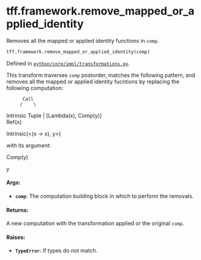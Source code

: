 <div itemscope itemtype="http://developers.google.com/ReferenceObject">
<meta itemprop="name" content="tff.framework.remove_mapped_or_applied_identity" />
<meta itemprop="path" content="Stable" />
</div>

# tff.framework.remove_mapped_or_applied_identity

Removes all the mapped or applied identity functions in `comp`.

```python
tff.framework.remove_mapped_or_applied_identity(comp)
```

Defined in
[`python/core/impl/transformations.py`](http://github.com/tensorflow/federated/tree/master/tensorflow_federated/python/core/impl/transformations.py).

<!-- Placeholder for "Used in" -->

This transform traverses `comp` postorder, matches the following pattern, and
removes all the mapped or applied identity fucntions by replacing the following
computation:

          Call
         /    \

Intrinsic Tuple | [Lambda(x), Comp(y)] \
Ref(x)

Intrinsic(<(x -> x), y>)

with its argument:

Comp(y)

y

#### Args:

*   <b>`comp`</b>: The computation building block in which to perform the
    removals.

#### Returns:

A new computation with the transformation applied or the original `comp`.

#### Raises:

*   <b>`TypeError`</b>: If types do not match.
